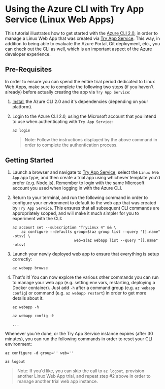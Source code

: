 # Using the Azure CLI with Try App Service (Linux Web Apps)

This tutorial illustrates how to get started with the [Azure CLI 2.0](https://docs.microsoft.com/en-us/cli/azure/overview), in order to manage a Linux Web App that was created via [Try App Service](tryappservice.azure.com). This way, in addition to being able to evaluate the Azure Portal, Git deployment, etc., you can check out the CLI as well, which is an important aspect of the Azure developer experience.

## Pre-Requisites

In order to ensure you can spend the entire trial period dedicated to Linux Web Apps, make sure to complete the following two steps (if you haven't already) before actually creating the app via `Try App Service`:

1. [Install](https://docs.microsoft.com/en-us/cli/azure/install-azure-cli) the Azure CLI 2.0 and it's dependencies (depending on your platform). 

2. Login to the Azure CLI 2.0, using the Microsoft account that you intend to use when authenticating with `Try App Service`:

    ```shell
    az login
    ```

    > Note: Follow the instructions displayed by the above command in order to complete the authentication process.

## Getting Started

1. Launch a browser and navigate to [Try App Service](tryappservice.azure.com), select the `Linux Web App` app type, and then create a trial app using whichever template you'd prefer (e.g. Node.js). Remember to login with the same Microsoft account you used when logging in with the Azure CLI.

2. Return to your terminal, and run the following command in order to configure your environment to default to the web app that was created by `Try App Service`. This ensures that all subsequent CLI commands are appropriately scoped, and will make it much simpler for you to experiment with the CLI:

    ```shell
    az account set --subscription "TryLinux 4" && \
        az configure --defaults group=$(az group list --query "[].name" -otsv) \
                                web=$(az webapp list --query "[].name" -otsv)
    ```

3. Launch your newly deployed web app to ensure that everything is setup correctly:

    ```shell
    az webapp browse
    ```

4. That's it! You can now explore the various other commands you can run to manage your web app (e.g. setting env vars, restarting, deploying a Docker container). Just add `-h` after a command group (e.g. `az webapp config`) or command (e.g. `az webapp restart`) in order to get more details about it.

    ```shell
    az webapp -h

    az webapp config -h

    ...
    ```

Whenever you're done, or the Try App Service instance expires (after 30 minutes), you can run the following commands in order to reset your CLI environment:

```shell
az configure -d group='' web=''

az logout
```

> Note: If you'd like, you can skip the call to `az logout`, provision another Linux Web App trial, and repeat step #2 above in order to manage another trial web app instance. 

